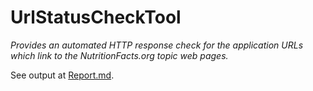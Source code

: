 # UrlStatusCheckTool

_Provides an automated HTTP response check for the application URLs which link to the NutritionFacts.org topic web pages._

See output at [Report.md](Report.md).
